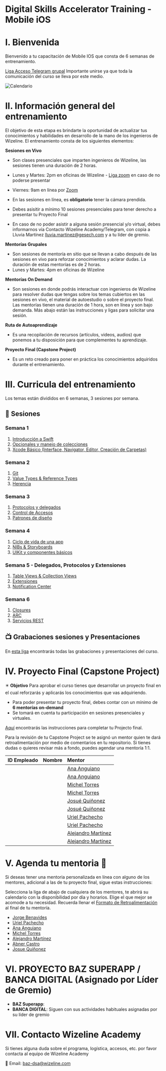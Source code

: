 # Digital Skills Accelerator Training - Mobile iOS

# I. Bienvenida
Bienvenido a tu capacitación de Mobile IOS que consta de 6 semanas de entrenamiento.

[Liga Acceso Telegram grupal](https://t.me/+h1inbqzgrttjMTMx)
Importante unirse ya que toda la comunicación del curso se lleva por este medio.

![Calendario]()


# II. Información general del entrenamiento
El objetivo de esta etapa es brindarte la oportunidad de actualizar tus conocimientos y habilidades en desarrollo de la mano de los ingenieros de Wizeline. El entrenamiento consta de los siguientes elementos: 

**Sesiones en Vivo** 
- Son clases presenciales que imparten ingenieros de Wizeline, las sesiones tienen una duración de 2 horas.
- Lunes y Martes: 2pm en oficinas de Wizeline - [Liga zoom](https://wizeline.zoom.us/j/82828799625) en caso de no poderse presentar
- Viernes: 9am en línea por [Zoom](https://wizeline.zoom.us/j/82828799625)

- En las sesiones en línea, es **obligatorio** tener la cámara prendida.
- Debes asisitir a mínimo 10 sesiones presenciales para tener derecho a presentar tu Proyecto Final
- En caso de no poder asistir a alguna sesión presencial y/o virtual, debes informarnos vía Contacto Wizeline Academy/Telegram, con copia a Lluvia Martínez lluvia.martinez@gesech.com y a tu líder de gremio. 

**Mentorías Grupales**
- Son sesiones de mentoría en sitio que se llevan a cabo después de las sesiones en vivo para reforzar conocimientos y aclarar dudas. La duración de estas mentorías es de 2 horas.
- Lunes y Martes: 4pm en oficinas de Wizeline

**Mentorías On Demand**
- Son sesiones en donde podrás interactuar con ingenieros de Wizeline para resolver dudas que tengas sobre los temas cubiertos en las sesiones en vivo, el material de autoestudio o sobre el proyecto final. Las mentorías tienen una duración de 1 hora, son en línea y son bajo demanda. Más abajo están las instrucciones y ligas para solicitar una sesión.

**Ruta de Autoaprendizaje**
- Es una recopilación de recursos (artículos, videos, audios) que ponemos a tu disposición para que complementes tu aprendizaje.

**Proyecto Final (Capstone Project)**
- Es un reto creado para poner en práctica los conocimientos adquiridos durante el entrenamiento. 

# III. Curricula del entrenamiento
Los temas están divididos en 6 semanas, 3 sesiones por semana. 

## :bookmark_tabs: Sesiones

### Semana 1
   1. [Introducción a Swift](curso/semana_1/Introduccion_a_Swift)
   2. [Opcionales y manejo de colecciones](curso/semana_1/Opcionales_y_colecciones)
   3. [Xcode Básico (Interface, Navigator, Editor, Creación de Carpetas)](curso/semana_1/Xcode_Basico)

### Semana 2 
   1. [Git](curso/semana_2/Git)
   2. [Value Types & Reference Types](curso/semana_2/Value_y_Reference_Types)
   3. [Herencia](curso/semana_2/Herencia)

### Semana 3
   1. [Protocolos y delegados](curso/semana_3/protocolos_y_delegados)
   2. [Control de Accesos](curso/semana_3/control_de_acceso)
   3. [Patrones de diseño](curso/semana_3/patrones_de_diseño)

### Semana 4
   1. [Ciclo de vida de una app](hcurso/semana_4/Ciclo_de_una_app)
   2. [NIBs & Storyboards](curso/semana_4/NIBs_&_Storyboards)
   3. [UIKit y componentes básicos](curso/semana_4/UIKit_Components)

### Semana 5 - Delegados, Protocolos y Extensiones
  1. [Table Views & Collection Views](curso/semana_5/TableView_y_CollectionView)
  2. [Extensiones](curso/semana_5/Extensiones)
  3. [Notification Center](curso/semana_5/Notification_Center)

### Semana 6
  1. [Closures](curso/semana_6/Closures)
  2. [ARC](curso/semana_6/ARC)
  3. [Servicios REST](curso/semana_6/Servicios_REST)

## 📺 Grabaciones sesiones y Presentaciones

En [esta liga](/Grabaciones_y_Presentaciones.md) encontrarás todas las grabaciones y presentaciones del curso.


# IV. Proyecto Final (Capstone Project)
✴️ **Objetivo**
Para aprobar el curso tienes que desarrollar un proyecto final en el cual reforzarás y aplicarás los conocimientos que vas adquiriendo.
- Para poder presentar tu proyecto final, debes contar con un mínimo de **6 mentorías on-demand**
- Se tomará en cuenta tu participación en sesiones presenciales y virtuales. 

[Aquí]() encontrarás las instrucciones para completar tu Projecto final.

Para la revisión de tu Capstone Project se te asignó un mentor quien te dará retroalimentación por medio de comentarios en tu repositorio. Si tienes dudas o quieres revisar más a fondo, puedes agendar una mentoría 1:1.

| ID Empleado | Nombre                              | Mentor |
| ----------: | :---------------------------------- | :-------------------------- |
|    |                         | [Ana Anguiano](https://github.com/anaacruz)              |
|      |                        | [Ana Anguiano](https://github.com/anaacruz)              |
|      |                     | [Michel Torres](https://github.com/mtorres0)             |
|     |                       | [Michel Torres](https://github.com/mtorres0)             |
|       |                        | [Josué Quiñonez](https://github.com/JosueQuinonesRivera) |
|      |                         | [Josué Quiñonez](https://github.com/JosueQuinonesRivera) |
|      |                         | [Uriel Pachecho](https://github.com/VictorUrielP)        |
|      |                    | [Uriel Pachecho](https://github.com/VictorUrielP)        |
|     |                         | [Alejandro Martínez](https://github.com/alejandrombWize) |
|      |                        | [Alejandro Martínez](https://github.com/alejandrombWize) |

# V. Agenda tu mentoria 📆
Si deseas tener una mentoria personalizada en línea con alguno de los mentores, adicional a las de tu proyecto final, sigue estas instrucciones:

Selecciona la liga de abajo de cualquiera de los mentores, te abrirá su calendario con la disponibilidad por día y horarios. Elige el que mejor se acomode a tu necesidad.
Recuerda llenar el [Formato de Retroalimentación](https://forms.gle/UKWqJuysz8v93x2s8) al final de tu mentoría.

- [Jorge Benavides](https://calendly.com/jorge-benavides/baz-mentoria)
- [Uriel Pachecho](https://calendly.com/wizeline-uriel-pacheco/baz-mentoria-1-1)
- [Ana Anguiano](https://calendly.com/ana-anguiano/baz-mentoria-1-1)
- [Michel Torres](https://calendly.com/michel-torres-alonso/baz-mentoria-1-1)
- [Alejandro Martínez](https://calendly.com/alejandro-mb/mentorias-baz)
- [Abner Castro](https://calendly.com/abner-castro/baz-mentoria-1-1)
- [Josue Quiñonez](https://calendly.com/josue-quinones-rivera/baz-mentoria-online-on-demand)


# VI. PROYECTO BAZ SUPERAPP / BANCA DIGITAL (Asignado por Líder de Gremio)

- **BAZ Superapp**: 
- **BANCA DIGITAL**: Siguen con sus actividades habituales asignadas por su líder de gremio


# VII. Contacto Wizeline Academy
Si tienes alguna duda sobre el programa, logística, accesos, etc. por favor contacta al equipo de Wizeline Academy

:email: Email: [baz-dsa@wizeline.com](baz-dsa@wizeline.com)
